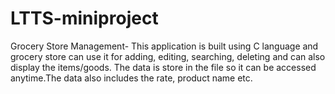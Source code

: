 # LTTS-miniproject
Grocery Store Management- This application is built using C language and grocery store can use it for adding, editing, searching, deleting and can also display the items/goods.
The data is store in the file so it can be accessed anytime.The data also includes the rate, product name etc.
